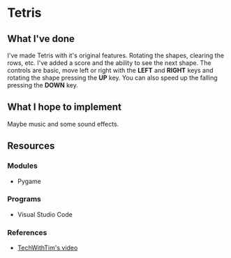 # Tetris 

## What I've done
I've made Tetris with it's original features. Rotating the shapes, clearing the rows, etc. I've added a score and the ability to see the next shape. The controls are basic,
move left or right with the **LEFT** and **RIGHT** keys and rotating the shape pressing the **UP** key. You can also speed up the falling pressing the **DOWN** key.

## What I hope to implement
Maybe music and some sound effects.

## Resources
### Modules
* Pygame

### Programs
* Visual Studio Code

### References
* [TechWithTim's video](https://www.youtube.com/watch?v=zfvxp7PgQ6c&ab_channel=freeCodeCamp.org)
